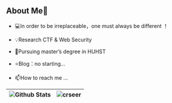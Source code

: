 ## About Me👋
- 💻In order to be irreplaceable，one must always be different ！

- 💡Research  CTF & Web Security

- 🌱Pursuing master’s degree in HUHST

- ⭐️Blog：no starting...

- 📫How to reach me ...

| ![Github Stats](https://github-readme-stats.vercel.app/api?username=crseer&show_icons=true&theme=default&count_private=true&bg_color=C2FFD8,5312D6) | ![crseer](https://count.getloli.com/get/@crseer?theme=rule34) |
| ------------------------------------------------------------ | ------------------------------------------------------------ |
